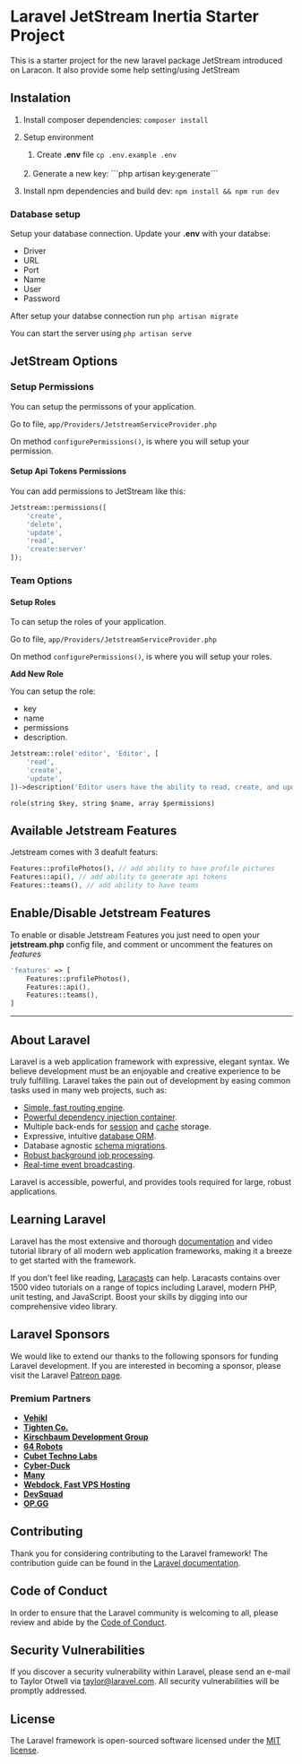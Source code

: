 # Laravel JetStream Inertia Starter Project

This is a starter project for the new laravel package JetStream introduced on Laracon.
It also provide some help setting/using JetStream

## Instalation

1. Install composer dependencies:
    ```composer install```
    <br>
2. Setup environment
    1. Create **.env** file
    ```cp .env.example .env```
    <br>
    2. Generate a new key:
    ```php artisan key:generate```
    <br>

3. Install npm dependencies and build dev:
    ```npm install && npm run dev```

### Database setup

Setup your database connection.
Update your **.env** with your databse:
- Driver
- URL
- Port
- Name
- User
- Password

After setup your databse connection run ```php artisan migrate```

You can start the server using ```php artisan serve```

## JetStream Options

### Setup Permissions

You can setup the permissons of your application.

Go to file, ```app/Providers/JetstreamServiceProvider.php```

On method ```configurePermissions()```, is where you will setup your permission.

#### Setup Api Tokens Permissions
You can add permissions to JetStream like this:

```php
Jetstream::permissions([
    'create',
    'delete',
    'update',
    'read',
    'create:server'
]);
```

### Team Options

#### Setup Roles

To can setup the roles of your application.

Go to file, ```app/Providers/JetstreamServiceProvider.php```

On method ```configurePermissions()```, is where you will setup your roles.

**Add New Role**

You can setup the role: 
- key
- name
- permissions
- description.

```php
Jetstream::role('editor', 'Editor', [
    'read',
    'create',
    'update',
])->description('Editor users have the ability to read, create, and update.');
```

```role(string $key, string $name, array $permissions)```

## Available Jetstream Features

Jetstream comes with 3 deafult featurs:

```php
Features::profilePhotos(), // add ability to have profile pictures
Features::api(), // add ability to generate api tokens
Features::teams(), // add ability to have teams
```


## Enable/Disable Jetstream Features

To enable or disable Jetstream Features you just need to open your **jetstream.php** config file, and comment or uncomment the features on *features*

```php
'features' => [
    Features::profilePhotos(),
    Features::api(),
    Features::teams(),
]
```


<hr>

## About Laravel

Laravel is a web application framework with expressive, elegant syntax. We believe development must be an enjoyable and creative experience to be truly fulfilling. Laravel takes the pain out of development by easing common tasks used in many web projects, such as:

- [Simple, fast routing engine](https://laravel.com/docs/routing).
- [Powerful dependency injection container](https://laravel.com/docs/container).
- Multiple back-ends for [session](https://laravel.com/docs/session) and [cache](https://laravel.com/docs/cache) storage.
- Expressive, intuitive [database ORM](https://laravel.com/docs/eloquent).
- Database agnostic [schema migrations](https://laravel.com/docs/migrations).
- [Robust background job processing](https://laravel.com/docs/queues).
- [Real-time event broadcasting](https://laravel.com/docs/broadcasting).

Laravel is accessible, powerful, and provides tools required for large, robust applications.

## Learning Laravel

Laravel has the most extensive and thorough [documentation](https://laravel.com/docs) and video tutorial library of all modern web application frameworks, making it a breeze to get started with the framework.

If you don't feel like reading, [Laracasts](https://laracasts.com) can help. Laracasts contains over 1500 video tutorials on a range of topics including Laravel, modern PHP, unit testing, and JavaScript. Boost your skills by digging into our comprehensive video library.

## Laravel Sponsors

We would like to extend our thanks to the following sponsors for funding Laravel development. If you are interested in becoming a sponsor, please visit the Laravel [Patreon page](https://patreon.com/taylorotwell).

### Premium Partners

- **[Vehikl](https://vehikl.com/)**
- **[Tighten Co.](https://tighten.co)**
- **[Kirschbaum Development Group](https://kirschbaumdevelopment.com)**
- **[64 Robots](https://64robots.com)**
- **[Cubet Techno Labs](https://cubettech.com)**
- **[Cyber-Duck](https://cyber-duck.co.uk)**
- **[Many](https://www.many.co.uk)**
- **[Webdock, Fast VPS Hosting](https://www.webdock.io/en)**
- **[DevSquad](https://devsquad.com)**
- **[OP.GG](https://op.gg)**

## Contributing

Thank you for considering contributing to the Laravel framework! The contribution guide can be found in the [Laravel documentation](https://laravel.com/docs/contributions).

## Code of Conduct

In order to ensure that the Laravel community is welcoming to all, please review and abide by the [Code of Conduct](https://laravel.com/docs/contributions#code-of-conduct).

## Security Vulnerabilities

If you discover a security vulnerability within Laravel, please send an e-mail to Taylor Otwell via [taylor@laravel.com](mailto:taylor@laravel.com). All security vulnerabilities will be promptly addressed.

## License

The Laravel framework is open-sourced software licensed under the [MIT license](https://opensource.org/licenses/MIT).
